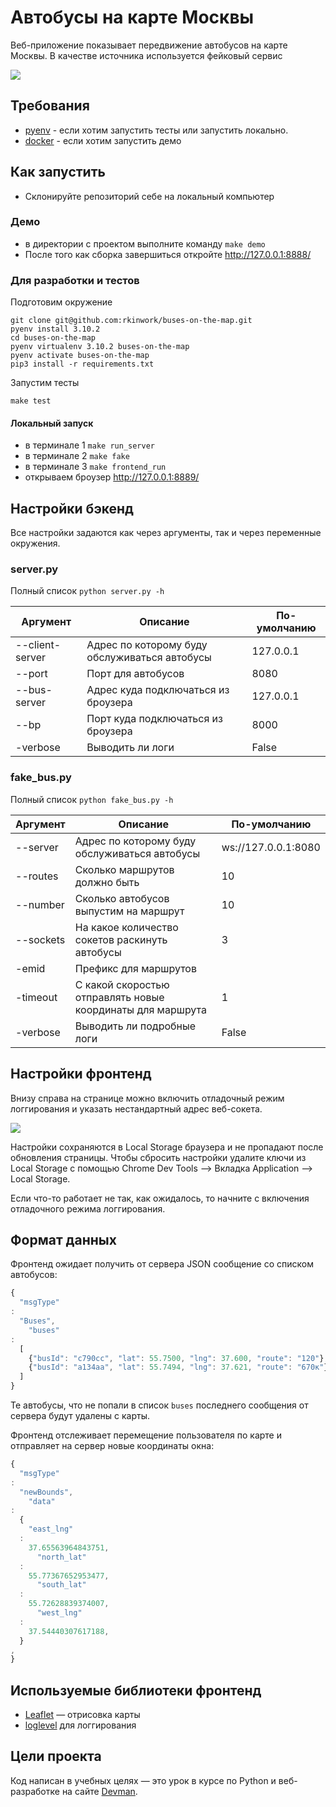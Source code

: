 # Автобусы на карте Москвы

Веб-приложение показывает передвижение автобусов на карте Москвы. В качестве источника используется фейковый сервис

<img src="screenshots/buses.gif">

## Требования

- [pyenv](https://github.com/pyenv/pyenv) - если хотим запустить тесты или запустить локально.
- [docker](https://www.docker.com/) - если хотим запустить демо

## Как запустить

- Склонируйте репозиторий себе на локальный компьютер

### Демо

- в директории с проектом выполните команду `make demo`
- После того как сборка завершиться откройте http://127.0.0.1:8888/

### Для разработки и тестов

Подготовим окружение

```shell
git clone git@github.com:rkinwork/buses-on-the-map.git
pyenv install 3.10.2
cd buses-on-the-map
pyenv virtualenv 3.10.2 buses-on-the-map
pyenv activate buses-on-the-map
pip3 install -r requirements.txt
```

Запустим тесты

```shell
make test
```

#### Локальный запуск

- в терминале 1 ```make run_server```
- в терминале 2 ```make fake```
- в терминале 3 ```make frontend_run```
- открываем броузер http://127.0.0.1:8889/

## Настройки бэкенд

Все настройки задаются как через аргументы, так и через переменные окружения.

### server.py

Полный список ```python server.py -h```

| Аргумент        | Описание                                      | По-умолчанию |
|-----------------|-----------------------------------------------|--------------|
| --client-server | Адрес по которому буду обслуживаться автобусы | 127.0.0.1    |
| --port          | Порт для автобусов                            | 8080         |
| --bus-server    | Адрес куда подключаться из броузера           | 127.0.0.1    |
| --bp            | Порт куда подключаться из броузера            | 8000         |
| -verbose        | Выводить ли логи                              | False        |

### fake_bus.py

Полный список ```python fake_bus.py -h```

| Аргумент  | Описание                                                   | По-умолчанию        |
|-----------|------------------------------------------------------------|---------------------|
| --server  | Адрес по которому буду обслуживаться автобусы              | ws://127.0.0.1:8080 |
| --routes  | Сколько маршрутов должно быть                              | 10                  |
| --number  | Cколько автобусов выпустим на маршрут                      | 10                  |
| --sockets | На какое количество сокетов раскинуть автобусы             | 3                   |
| -emid     | Префикс для маршрутов                                      |                     |
| -timeout  | С какой скоростью отправлять новые координаты для маршрута | 1                   |
| -verbose  | Выводить ли подробные логи                                 | False               |

## Настройки фронтенд

Внизу справа на странице можно включить отладочный режим логгирования и указать нестандартный адрес веб-сокета.

<img src="screenshots/settings.png">

Настройки сохраняются в Local Storage браузера и не пропадают после обновления страницы. Чтобы сбросить настройки
удалите ключи из Local Storage с помощью Chrome Dev Tools —> Вкладка Application —> Local Storage.

Если что-то работает не так, как ожидалось, то начните с включения отладочного режима логгирования.

## Формат данных

Фронтенд ожидает получить от сервера JSON сообщение со списком автобусов:

```js
{
  "msgType"
:
  "Buses",
    "buses"
:
  [
    {"busId": "c790сс", "lat": 55.7500, "lng": 37.600, "route": "120"},
    {"busId": "a134aa", "lat": 55.7494, "lng": 37.621, "route": "670к"},
  ]
}
```

Те автобусы, что не попали в список `buses` последнего сообщения от сервера будут удалены с карты.

Фронтенд отслеживает перемещение пользователя по карте и отправляет на сервер новые координаты окна:

```js
{
  "msgType"
:
  "newBounds",
    "data"
:
  {
    "east_lng"
  :
    37.65563964843751,
      "north_lat"
  :
    55.77367652953477,
      "south_lat"
  :
    55.72628839374007,
      "west_lng"
  :
    37.54440307617188,
  }
,
}
```

## Используемые библиотеки фронтенд

- [Leaflet](https://leafletjs.com/) — отрисовка карты
- [loglevel](https://www.npmjs.com/package/loglevel) для логгирования

## Цели проекта

Код написан в учебных целях — это урок в курсе по Python и веб-разработке на сайте [Devman](https://dvmn.org).

